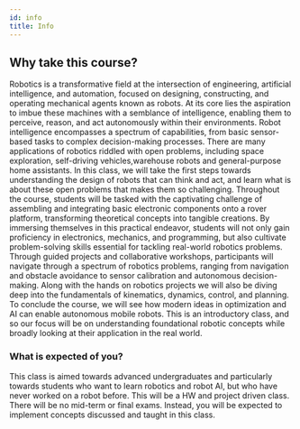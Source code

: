 ```yaml
---
id: info
title: Info
---
```


## Why take this course?
Robotics is a transformative field at the intersection of engineering, artificial intelligence, and automation, focused on designing, constructing, and operating mechanical agents known as robots. At its core lies the aspiration to imbue these machines with a semblance of intelligence, enabling them to perceive, reason, and act autonomously within their environments. Robot intelligence encompasses a spectrum of capabilities, from basic sensor-based tasks to complex decision-making processes. There are many applications of robotics riddled with open problems, including space exploration, self-driving vehicles,warehouse robots and general-purpose home assistants.  In this class, we will take the first steps towards understanding the design of robots that can think and act, and learn what is about these open problems that makes them so challenging.  Throughout the course, students will be tasked with the captivating challenge of assembling and integrating basic electronic components onto a rover platform, transforming theoretical concepts into tangible creations. By immersing themselves in this practical endeavor, students will not only gain proficiency in electronics, mechanics, and programming, but also cultivate problem-solving skills essential for tackling real-world robotics problems. Through guided projects and collaborative workshops, participants will navigate through a spectrum of robotics problems, ranging from navigation and obstacle avoidance to sensor calibration and autonomous decision-making. Along with the hands on robotics projects we will also be diving deep into the fundamentals of kinematics, dynamics, control, and planning. To conclude the course, we will see how modern ideas in optimization and AI can enable autonomous mobile robots. This is an introductory class, and so our focus will be on understanding foundational robotic concepts while broadly looking at their application in the real world.


### What is expected of you?
This class is aimed towards advanced undergraduates and particularly towards students who want to learn robotics and robot AI, but who have never worked on a robot before. This will be a HW and project driven class. There will be no mid-term or final exams. Instead, you will be expected to implement concepts discussed and taught in this class. 
